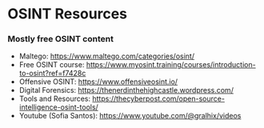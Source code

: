 # OSINT Resources
### Mostly free OSINT content

* Maltego: https://www.maltego.com/categories/osint/
* Free OSINT course: https://www.myosint.training/courses/introduction-to-osint?ref=f7428c
* Offensive OSINT: https://www.offensiveosint.io/
* Digital Forensics: https://thenerdinthehighcastle.wordpress.com/
* Tools and Resources: https://thecyberpost.com/open-source-intelligence-osint-tools/
* Youtube (Sofia Santos): https://www.youtube.com/@gralhix/videos
